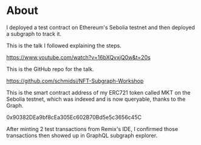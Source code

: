 # About

I deployed a test contract on Ethereum's Sebolia testnet and then deployed a subgraph to track it.

This is the talk I followed explaining the steps.

https://www.youtube.com/watch?v=16bXQvxjQ0w&t=20s

This is the GitHub repo for the talk.

https://github.com/schmidsi/NFT-Subgraph-Workshop

This is the smart contract address of my ERC721 token called MKT on the Sebolia testnet, which was indexed and is now queryable, thanks to the Graph.

0x90382DEa9bf8cEa305Ec602B70Bd5e5c3656c45C

After minting 2 test transactions from Remix's IDE, I confirmed those transactions then showed up in GraphQL subgraph explorer.

